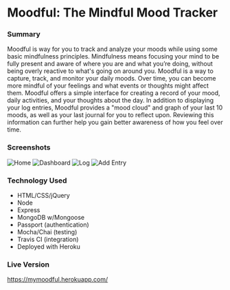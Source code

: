 # Moodful: The Mindful Mood Tracker

### Summary
Moodful is way for you to track and analyze your moods while using some basic mindfulness principles. Mindfulness means focusing your mind to be fully present and aware of where you are and what you’re doing, without being overly reactive to what's going on around you.
Moodful is a way to capture, track, and monitor your daily moods. Over time, you can become more mindful of your feelings and what events or thoughts might affect them. Moodful offers a simple interface for creating a record of your mood, daily activities, and your thoughts about the day. In addition to displaying your log entries, Moodful provides a "mood cloud" and graph of your last 10 moods, as well as your last journal for you to reflect upon. Reviewing this information can further help you gain better awareness of how you feel over time.

### Screenshots
![Home](http://i.imgur.com/ZA3FxRp.png?1)
![Dashboard](http://i.imgur.com/5N1mFD4.png)
![Log](http://i.imgur.com/OLJXo75.png)
![Add Entry](http://i.imgur.com/wIJGQx5.png)

### Technology Used
* HTML/CSS/jQuery
* Node
* Express
* MongoDB w/Mongoose
* Passport (authentication)
* Mocha/Chai (testing)
* Travis CI (integration)
* Deployed with Heroku

### Live Version
https://mymoodful.herokuapp.com/
